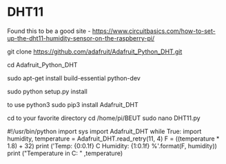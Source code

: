 # DHT11
Found this to be a good site - 
https://www.circuitbasics.com/how-to-set-up-the-dht11-humidity-sensor-on-the-raspberry-pi/

git clone https://github.com/adafruit/Adafruit_Python_DHT.git

cd Adafruit_Python_DHT

sudo apt-get install build-essential python-dev

sudo python setup.py install

to use python3
sudo pip3 install Adafruit_DHT

cd to your favorite directory
cd /home/pi/BEUT
sudo nano DHT11.py

#!/usr/bin/python
import sys
import Adafruit_DHT
while True:
  import humidity, temperature = Adafruit_DHT.read_retry(11, 4)
  F = ((temperature * 1.8) + 32)
  print ('Temp: {0:0.1f} C Humidity: {1:0.1f} %'.format(F, humidity))
  print ("Temperature in C: " ,temperature)
